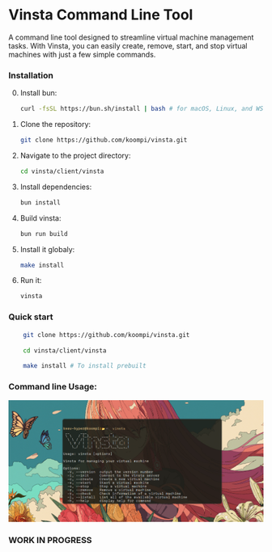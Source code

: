 # Vinsta Command Line Tool

A command line tool designed to streamline virtual machine management tasks. With Vinsta, you can easily create, remove, start, and stop virtual machines with just a few simple commands.

### Installation

0. Install bun:
    ```sh
    curl -fsSL https://bun.sh/install | bash # for macOS, Linux, and WSL
    ```

1. Clone the repository:
    ```sh
    git clone https://github.com/koompi/vinsta.git
    ```
2. Navigate to the project directory:
    ```sh
    cd vinsta/client/vinsta
    ```
3. Install dependencies:
    ```sh
    bun install
    ```
4. Build vinsta:
    ```sh
    bun run build
    ```
5. Install it globaly:
    ```sh
    make install
    ```

6. Run it:
    ```sh
    vinsta
    ```

### Quick start
```bash
    git clone https://github.com/koompi/vinsta.git
```

```bash
    cd vinsta/client/vinsta
```

```bash
    make install # To install prebuilt
```

### Command line Usage:
![image info](../../assets/vinsta-cli.png)


### WORK IN PROGRESS